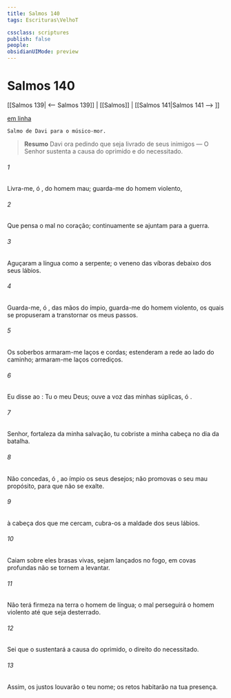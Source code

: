 ```yaml
---
title: Salmos 140
tags: Escrituras\VelhoT

cssclass: scriptures
publish: false
people:
obsidianUIMode: preview
---
```


# Salmos 140
[[Salmos 139| <-- Salmos 139]] | [[Salmos]] | [[Salmos 141|Salmos 141 --> ]]

[em linha](https://churchofjesuschrist.org/study/scriptures/ot/ps/140?lang=por)

```
Salmo de Davi para o músico-mor.
```

> __Resumo__
Davi ora pedindo que seja livrado de seus inimigos — O Senhor sustenta a causa do oprimido e do necessitado.

###### 1 
Livra-me, ó , do homem mau; guarda-me do homem violento,

###### 2 
Que pensa o mal no coração; continuamente se ajuntam para a guerra.

###### 3 
Aguçaram a língua como a serpente; o veneno das víboras  debaixo dos seus lábios. 

###### 4 
Guarda-me, ó , das mãos do ímpio, guarda-me do homem violento, os quais se propuseram a transtornar os meus passos.

###### 5 
Os soberbos armaram-me laços e cordas; estenderam a rede ao lado do caminho; armaram-me laços corrediços. 

###### 6 
Eu disse ao : Tu  o meu Deus; ouve a voz das minhas súplicas, ó .

###### 7 
 Senhor, fortaleza da minha salvação, tu cobriste a minha cabeça no dia da batalha.

###### 8 
Não concedas, ó , ao ímpio os seus desejos; não promovas o seu mau propósito, para que não se exalte. 

###### 9 
 à cabeça dos que me cercam, cubra-os a maldade dos seus lábios.

###### 10 
Caiam sobre eles brasas vivas, sejam lançados no fogo, em covas profundas  não se tornem a levantar.

###### 11 
Não terá firmeza na terra o homem de  língua; o mal perseguirá o homem violento até que seja desterrado.

###### 12 
Sei que o  sustentará a causa do oprimido,  o direito do necessitado.

###### 13 
Assim, os justos louvarão o teu nome; os retos habitarão na tua presença.

